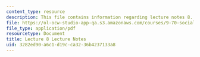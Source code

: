 ```yaml
---
content_type: resource
description: This file contains information regarding lecture notes 8.
file: https://ol-ocw-studio-app-qa.s3.amazonaws.com/courses/9-70-social-psychology-spring-2013/3282ed90a6c1d19cca3236b4237133a8_MIT9_70S13_Lect8.pdf
file_type: application/pdf
resourcetype: Document
title: Lecture 8 Lecture Notes
uid: 3282ed90-a6c1-d19c-ca32-36b4237133a8
---
```

